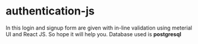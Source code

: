 # authentication-js
In this login and signup form are given with in-line validation using meterial UI and React JS.
So hope it will help you.
Database used is **postgresql**
